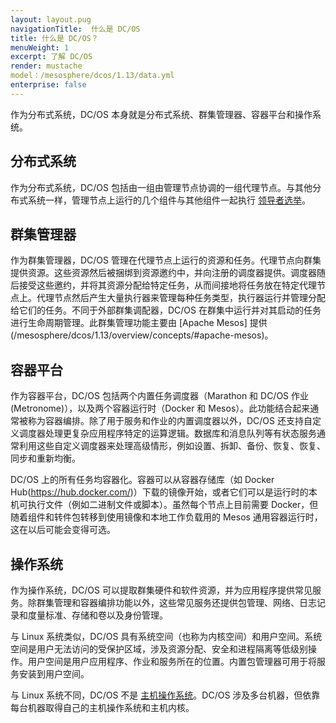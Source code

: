 ```yaml
---
layout: layout.pug
navigationTitle:  什么是 DC/OS
title: 什么是 DC/OS？
menuWeight: 1
excerpt: 了解 DC/OS
render: mustache
model：/mesosphere/dcos/1.13/data.yml
enterprise: false
---
```


作为分布式系统，DC/OS 本身就是分布式系统、群集管理器、容器平台和操作系统。

## 分布式系统

作为分布式系统，DC/OS 包括由一组由管理节点协调的一组代理节点。与其他分布式系统一样，管理节点上运行的几个组件与其他组件一起执行 [领导者选举](https://en.wikipedia.org/wiki/Distributed_computing#Coordinator-election)。

## 群集管理器

作为群集管理器，DC/OS 管理在代理节点上运行的资源和任务。代理节点向群集提供资源。这些资源然后被捆绑到资源邀约中，并向注册的调度器提供。调度器随后接受这些邀约，并将其资源分配给特定任务，从而间接地将任务放在特定代理节点上。代理节点然后产生大量执行器来管理每种任务类型，执行器运行并管理分配给它们的任务。不同于外部群集调配器，DC/OS 在群集中运行并对其启动的任务进行生命周期管理。此群集管理功能主要由 [Apache Mesos] 提供(/mesosphere/dcos/1.13/overview/concepts/#apache-mesos)。

## 容器平台

作为容器平台，DC/OS 包括两个内置任务调度器（Marathon 和 DC/OS 作业 (Metronome)），以及两个容器运行时（Docker 和 Mesos）。此功能结合起来通常被称为容器编排。除了用于服务和作业的内置调度器以外，DC/OS 还支持自定义调度器处理更复杂应用程序特定的运算逻辑。数据库和消息队列等有状态服务通常利用这些自定义调度器来处理高级情形，例如设置、拆卸、备份、恢复、恢复、同步和重新均衡。

DC/OS 上的所有任务均容器化。容器可以从容器存储库（如 Docker Hub(https://hub.docker.com/)）下载的镜像开始，或者它们可以是运行时的本机可执行文件（例如二进制文件或脚本）。虽然每个节点上目前需要 Docker，但随着组件和转件包转移到使用镜像和本地工作负载用的 Mesos 通用容器运行时，这在以后可能会变得可选。

## 操作系统

作为操作系统，DC/OS 可以提取群集硬件和软件资源，并为应用程序提供常见服务。除群集管理和容器编排功能以外，这些常见服务还提供包管理、网络、日志记录和度量标准、存储和卷以及身份管理。

与 Linux 系统类似，DC/OS 具有系统空间（也称为内核空间）和用户空间。系统空间是用户无法访问的受保护区域，涉及资源分配、安全和进程隔离等低级别操作。用户空间是用户应用程序、作业和服务所在的位置。内置包管理器可用于将服务安装到用户空间。

与 Linux 系统不同，DC/OS 不是 [主机操作系统](/mesosphere/dcos/1.13/overview/concepts/#host-operating-system)。DC/OS 涉及多台机器，但依靠每台机器取得自己的主机操作系统和主机内核。
